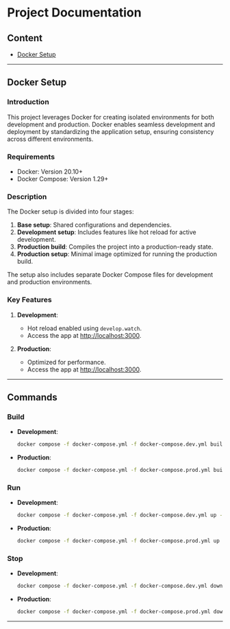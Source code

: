 # Project Documentation

## Content

- [Docker Setup](#docker-setup)

---

## Docker Setup

### Introduction

This project leverages Docker for creating isolated environments for both development and production. Docker enables seamless development and deployment by standardizing the application setup, ensuring consistency across different environments.

### Requirements

- Docker: Version 20.10+
- Docker Compose: Version 1.29+

### Description

The Docker setup is divided into four stages:
1. **Base setup**: Shared configurations and dependencies.
2. **Development setup**: Includes features like hot reload for active development.
3. **Production build**: Compiles the project into a production-ready state.
4. **Production setup**: Minimal image optimized for running the production build.

The setup also includes separate Docker Compose files for development and production environments.

### Key Features

1. **Development**:
   - Hot reload enabled using `develop.watch`.
   - Access the app at [http://localhost:3000](http://localhost:3000).

2. **Production**:
   - Optimized for performance.
   - Access the app at [http://localhost:3000](http://localhost:3000).

---

## Commands

### **Build**

- **Development**:
  ```bash
  docker compose -f docker-compose.yml -f docker-compose.dev.yml build
  ```

- **Production**:
  ```bash
  docker compose -f docker-compose.yml -f docker-compose.prod.yml build
  ```

### **Run**

- **Development**:
  ```bash
  docker compose -f docker-compose.yml -f docker-compose.dev.yml up --watch
  ```

- **Production**:
  ```bash
  docker compose -f docker-compose.yml -f docker-compose.prod.yml up -d
  ```

### **Stop**

- **Development**:
  ```bash
  docker compose -f docker-compose.yml -f docker-compose.dev.yml down
  ```

- **Production**:
  ```bash
  docker compose -f docker-compose.yml -f docker-compose.prod.yml down
  ```

---
